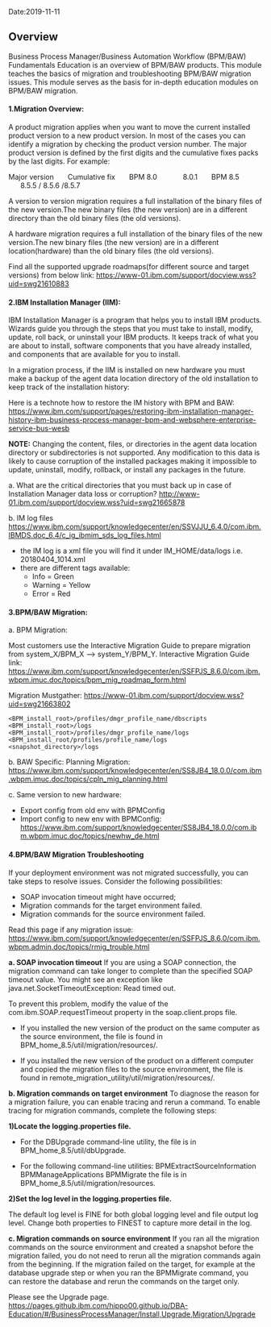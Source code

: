Date:2019-11-11

## Overview

Business Process Manager/Business Automation Workflow  (BPM/BAW) Fundamentals Education is an overview of BPM/BAW products. This module teaches the basics of migration and troubleshooting BPM/BAW migration issues. This module serves as the basis for in-depth education modules on BPM/BAW migration.

#### 1.Migration Overview:

A product migration applies when you want to move the current installed product version to a new product version. In most of the cases you can identify a migration by checking the product version number. The major product version is defined by the first digits and the cumulative fixes packs by the last digits. 
For example:

Major version&nbsp;&nbsp;&nbsp;&nbsp;&nbsp;&nbsp;			Cumulative fix
&nbsp;&nbsp;&nbsp;&nbsp;&nbsp;&nbsp;BPM 8.0&nbsp;&nbsp;&nbsp;&nbsp;&nbsp;&nbsp;					&nbsp;&nbsp;&nbsp;&nbsp;&nbsp;&nbsp;8.0.1
&nbsp;&nbsp;&nbsp;&nbsp;&nbsp;&nbsp;BPM 8.5&nbsp;&nbsp;&nbsp;&nbsp;&nbsp;&nbsp;					&nbsp;&nbsp;&nbsp;&nbsp;&nbsp;&nbsp;8.5.5 / 8.5.6 /8.5.7

A version to version migration requires a full installation of the binary files of the new version.The new binary files (the new version) are in a different directory than the old binary files (the old versions).

A hardware migration requires a full installation of the binary files of the new version.The new binary files (the new version) are in a different location(hardware) than the old binary files (the old versions).

Find all the supported upgrade roadmaps(for different source and target versions) from below link: 
https://www-01.ibm.com/support/docview.wss?uid=swg21610883

#### 2.IBM Installation Manager (IIM):

IBM Installation Manager is a program that helps you to install IBM products. Wizards guide you through the steps that you must take to install, modify, update, roll back, or uninstall your IBM products. It keeps track of what you are about to install, software components that you have already installed, and components that are available for you to install. 

In a migration process, if the IIM is installed on new hardware you must  make a backup of the agent data location directory of the old installation to keep track of the installation history:

Here is a technote how to restore the IM history with BPM and BAW:  
https://www.ibm.com/support/pages/restoring-ibm-installation-manager-history-ibm-business-process-manager-bpm-and-websphere-enterprise-service-bus-wesb

**NOTE:** Changing the content, files, or directories in the agent data location directory or subdirectories is not supported. Any modification to this data is likely to cause corruption of the installed packages making it impossible to update, uninstall, modify, rollback, or install any packages in the future.

a. What are the critical directories that you must back up in case of Installation Manager data loss or corruption?
http://www-01.ibm.com/support/docview.wss?uid=swg21665878

b. IM log files
https://www.ibm.com/support/knowledgecenter/en/SSVJJU_6.4.0/com.ibm.IBMDS.doc_6.4/c_ig_ibmim_sds_log_files.html

* the IM log is a xml file you will find it under IM_HOME/data/logs i.e. 20180404_1014.xml
* there are different tags available:
  - Info = Green
  - Warning = Yellow
  - Error = Red

#### 3.BPM/BAW Migration:

a. BPM Migration:

Most customers use the Interactive Migration Guide to prepare migration from system_X/BPM_X --> system_Y/BPM_Y. 
Interactive Migration Guide link:
https://www.ibm.com/support/knowledgecenter/en/SSFPJS_8.6.0/com.ibm.wbpm.imuc.doc/topics/bpm_mig_roadmap_form.html

Migration Mustgather: 
https://www-01.ibm.com/support/docview.wss?uid=swg21663802
```
<BPM_install_root>/profiles/dmgr_profile_name/dbscripts
<BPM_install_root>/logs
<BPM_install_root>/profiles/dmgr_profile_name/logs
<BPM_install_root/profiles/profile_name/logs
<snapshot_directory>/logs
```

b. BAW Specific:
Planning Migration:
https://www.ibm.com/support/knowledgecenter/en/SS8JB4_18.0.0/com.ibm.wbpm.imuc.doc/topics/cpln_mig_planning.html

c. Same version to new hardware:
* Export config from old env with BPMConfig 
* Import config to new env with BPMConfig:
https://www.ibm.com/support/knowledgecenter/SS8JB4_18.0.0/com.ibm.wbpm.imuc.doc/topics/newhw_de.html

#### 4.BPM/BAW Migration Troubleshooting

If your deployment environment was not migrated successfully, you can take steps to resolve issues. Consider the following possibilities: 
* SOAP invocation timeout might have occurred; 
* Migration commands for the target environment failed.
* Migration commands for the source environment failed.

Read this page if any migration issue:
https://www.ibm.com/support/knowledgecenter/en/SSFPJS_8.6.0/com.ibm.wbpm.admin.doc/topics/rmig_trouble.html

**a. SOAP invocation timeout**
If you are using a SOAP connection, the migration command can take longer to complete than the specified SOAP timeout value. You might see an exception like java.net.SocketTimeoutException: Read timed out.

To prevent this problem, modify the value of the com.ibm.SOAP.requestTimeout property in the soap.client.props file.

* If you installed the new version of the product on the same computer as the source environment, the file is found in BPM_home_8.5/util/migration/resources/.

* If you installed the new version of the product on a different computer and copied the migration files to the source environment, the file is found in remote_migration_utility/util/migration/resources/.

**b. Migration commands on target environment**
To diagnose the reason for a migration failure, you can enable tracing and rerun a command. To enable tracing for migration commands, complete the following steps:

**1)Locate the logging.properties file.**
* For the DBUpgrade command-line utility, 
the file is in BPM_home_8.5/util/dbUpgrade. 

* For the following command-line utilities:
BPMExtractSourceInformation
BPMManageApplications
BPMMigrate
the file is in BPM_home_8.5/util/migration/resources. 

**2)Set the log level in the logging.properties file.** 

The default log level is FINE for both global logging level and file output log level. Change both properties to FINEST to capture more detail in the log. 

**c. Migration commands on source environment**
If you ran all the migration commands on the source environment and created a snapshot before the migration failed, you do not need to rerun all the migration commands again from the beginning. If the migration failed on the target, for example at the database upgrade step or when you ran the BPMMigrate command, you can restore the database and rerun the commands on the target only.

Please see the Upgrade page.  
https://pages.github.ibm.com/hippo00.github.io/DBA-Education/#/BusinessProcessManager/Install,Upgrade,Migration/Upgrade
